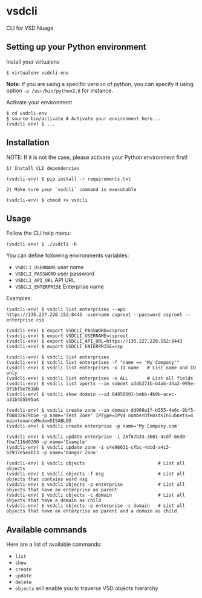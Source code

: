 vsdcli
========

CLI for VSD Nuage


Setting up your Python environment
----------------------------------

Install your virtualenv

    $ virtualenv vsdcli-env

__Note__: If you are using a specific version of python, you can specify it using option `-p /usr/bin/python2.6` for instance.

Activate your environment

    $ cd vsdcli-env
    $ source bin/activate # Activate your environment here...
    (vsdcli-env) $ ...


Installation
------------

NOTE: If it is not the case, please activate your Python environment first!

    1) Install CLI dependencies

    (vsdcli-env) $ pip install -r requirements.txt

    2) Make sure your `vsdcli` command is executable

    (vsdcli-env) $ chmod +x vsdcli

Usage
-----

Follow the CLI help menu:

    (vsdcli-env) $ ./vsdcli -h

You can define following environments variables:

* `VSDCLI_USERNAME` user name
* `VSDCLI_PASSWORD` user password
* `VSDCLI_API_URL` API URL
* `VSDCLI_ENTERPRISE` Enterprise name

Examples:

    (vsdcli-env) $ vsdcli list enterprises --api https://135.227.220.152:8443 -username csproot --password csproot --enterprise csp

    (vsdcli-env) $ export VSDCLI_PASSWORD=csproot
    (vsdcli-env) $ export VSDCLI_USERNAME=csproot
    (vsdcli-env) $ export VSDCLI_API_URL=https://135.227.220.152:8443
    (vsdcli-env) $ export VSDCLI_ENTERPRISE=csp

    (vsdcli-env) $ vsdcli list enterprises
    (vsdcli-env) $ vsdcli list enterprises -f "name == 'My Company'"
    (vsdcli-env) $ vsdcli list enterprises -x ID name   # List name and ID only
    (vsdcli-env) $ vsdcli list enterprises -x ALL       # List all fields
    (vsdcli-env) $ vsdcli list vports --in subnet a3db271b-b4ab-45a2-995e-971bf9e761bb
    (vsdcli-env) $ vsdcli show domain --id 04850601-bebb-4b9b-acac-a31b455595a4

    (vsdcli-env) $ vsdcli create zone --in domain dd960a1f-b555-4e6c-9bf5-f88832679b5e -p name='Test Zone' IPType=IPV4 numberOfHostsInSubnets=4 maintenanceMode=DISABLED
    (vsdcli-env) $ vsdcli create enterprise -p name='My Company.com'

    (vsdcli-env) $ vsdcli update enterprise -i 26f67b33-3601-4cdf-8ed0-fba7116d0200 -p name='Example'
    (vsdcli-env) $ vsdcli update zone -i c4e96631-cfbc-4dcd-a4c3-b2937e5eab13 -p name='Danger Zone'

    (vsdcli-env) $ vsdcli objects                           # List all objects
    (vsdcli-env) $ vsdcli objects -f nsg                    # List all objects that contains word nsg
    (vsdcli-env) $ vsdcli objects -p enterprise             # List all objects that have an enterprise as parent
    (vsdcli-env) $ vsdcli objects -c domain                 # List all objects that have a domain as child
    (vsdcli-env) $ vsdcli objects -p enterprise -c domain   # List all objects that have an enterprise as parent and a domain as child


Available commands
------------------

Here are a list of available commands:
* `list`
* `show`
* `create`
* `update`
* `delete`
* `objects` will enable you to traverse VSD objects hierarchy